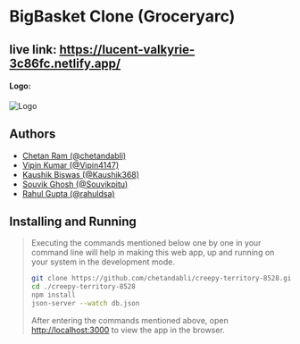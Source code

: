 # BigBasket Clone (Groceryarc)

## live link: https://lucent-valkyrie-3c86fc.netlify.app/

#### Logo: 
![](https://i.ibb.co/Kqh1BZB/GA-2.png "Logo")


## Authors


- [Chetan Ram (@chetandabli)](https://github.com/chetandabli)
- [Vipin Kumar (@Vipin4147)](https://github.com/Vipin4147)
- [Kaushik Biswas (@Kaushik368)](https://github.com/Kaushik368)
- [Souvik Ghosh (@Souvikpitu)](https://github.com/Souvikpitu)
- [Rahul Gupta (@rahuldsa)](https://github.com/rahuldsa)

## Installing and Running
> Executing the commands mentioned below one by one in your command line will help in making this web app, up and running on your system in the development mode.
> 
> ```bash
> git clone https://github.com/chetandabli/creepy-territory-8528.git
> cd ./creepy-territory-8528
> npm install
> json-server --watch db.json
> ```
> After entering the commands mentioned above, open [http://localhost:3000](http://localhost:3000) to view the app in the browser.

